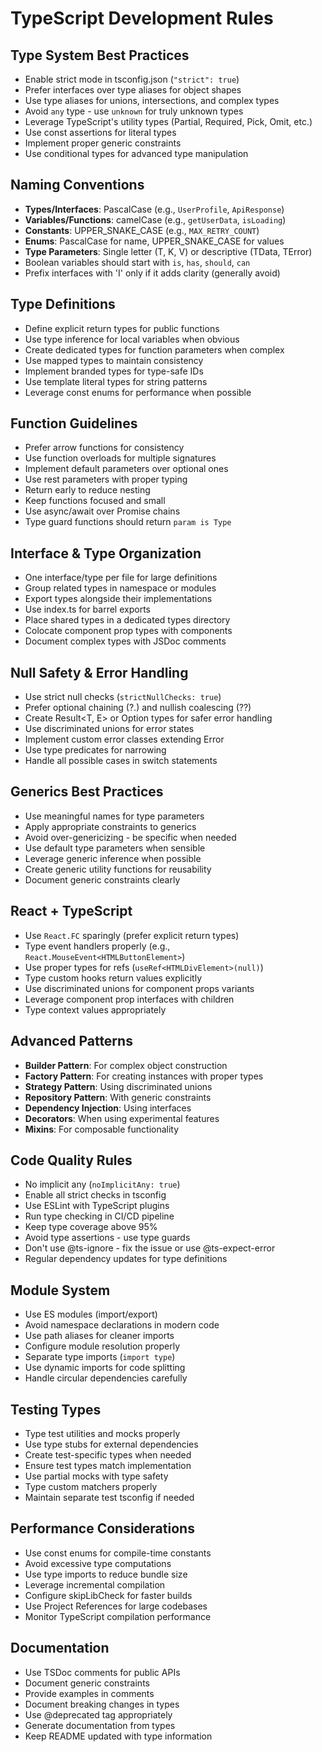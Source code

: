 # TypeScript Development Rules

## Type System Best Practices
- Enable strict mode in tsconfig.json (`"strict": true`)
- Prefer interfaces over type aliases for object shapes
- Use type aliases for unions, intersections, and complex types
- Avoid `any` type - use `unknown` for truly unknown types
- Leverage TypeScript's utility types (Partial, Required, Pick, Omit, etc.)
- Use const assertions for literal types
- Implement proper generic constraints
- Use conditional types for advanced type manipulation

## Naming Conventions
- **Types/Interfaces**: PascalCase (e.g., `UserProfile`, `ApiResponse`)
- **Variables/Functions**: camelCase (e.g., `getUserData`, `isLoading`)
- **Constants**: UPPER_SNAKE_CASE (e.g., `MAX_RETRY_COUNT`)
- **Enums**: PascalCase for name, UPPER_SNAKE_CASE for values
- **Type Parameters**: Single letter (T, K, V) or descriptive (TData, TError)
- Boolean variables should start with `is`, `has`, `should`, `can`
- Prefix interfaces with 'I' only if it adds clarity (generally avoid)

## Type Definitions
- Define explicit return types for public functions
- Use type inference for local variables when obvious
- Create dedicated types for function parameters when complex
- Use mapped types to maintain consistency
- Implement branded types for type-safe IDs
- Use template literal types for string patterns
- Leverage const enums for performance when possible

## Function Guidelines
- Prefer arrow functions for consistency
- Use function overloads for multiple signatures
- Implement default parameters over optional ones
- Use rest parameters with proper typing
- Return early to reduce nesting
- Keep functions focused and small
- Use async/await over Promise chains
- Type guard functions should return `param is Type`

## Interface & Type Organization
- One interface/type per file for large definitions
- Group related types in namespace or modules
- Export types alongside their implementations
- Use index.ts for barrel exports
- Place shared types in a dedicated types directory
- Colocate component prop types with components
- Document complex types with JSDoc comments

## Null Safety & Error Handling
- Use strict null checks (`strictNullChecks: true`)
- Prefer optional chaining (?.) and nullish coalescing (??)
- Create Result<T, E> or Option<T> types for safer error handling
- Use discriminated unions for error states
- Implement custom error classes extending Error
- Use type predicates for narrowing
- Handle all possible cases in switch statements

## Generics Best Practices
- Use meaningful names for type parameters
- Apply appropriate constraints to generics
- Avoid over-genericizing - be specific when needed
- Use default type parameters when sensible
- Leverage generic inference when possible
- Create generic utility functions for reusability
- Document generic constraints clearly

## React + TypeScript
- Use `React.FC` sparingly (prefer explicit return types)
- Type event handlers properly (e.g., `React.MouseEvent<HTMLButtonElement>`)
- Use proper types for refs (`useRef<HTMLDivElement>(null)`)
- Type custom hooks return values explicitly
- Use discriminated unions for component props variants
- Leverage component prop interfaces with children
- Type context values appropriately

## Advanced Patterns
- **Builder Pattern**: For complex object construction
- **Factory Pattern**: For creating instances with proper types
- **Strategy Pattern**: Using discriminated unions
- **Repository Pattern**: With generic constraints
- **Dependency Injection**: Using interfaces
- **Decorators**: When using experimental features
- **Mixins**: For composable functionality

## Code Quality Rules
- No implicit any (`noImplicitAny: true`)
- Enable all strict checks in tsconfig
- Use ESLint with TypeScript plugins
- Run type checking in CI/CD pipeline
- Keep type coverage above 95%
- Avoid type assertions - use type guards
- Don't use @ts-ignore - fix the issue or use @ts-expect-error
- Regular dependency updates for type definitions

## Module System
- Use ES modules (import/export)
- Avoid namespace declarations in modern code
- Use path aliases for cleaner imports
- Configure module resolution properly
- Separate type imports (`import type`)
- Use dynamic imports for code splitting
- Handle circular dependencies carefully

## Testing Types
- Type test utilities and mocks properly
- Use type stubs for external dependencies
- Create test-specific types when needed
- Ensure test types match implementation
- Use partial mocks with type safety
- Type custom matchers properly
- Maintain separate test tsconfig if needed

## Performance Considerations
- Use const enums for compile-time constants
- Avoid excessive type computations
- Use type imports to reduce bundle size
- Leverage incremental compilation
- Configure skipLibCheck for faster builds
- Use Project References for large codebases
- Monitor TypeScript compilation performance

## Documentation
- Use TSDoc comments for public APIs
- Document generic constraints
- Provide examples in comments
- Document breaking changes in types
- Use @deprecated tag appropriately
- Generate documentation from types
- Keep README updated with type information